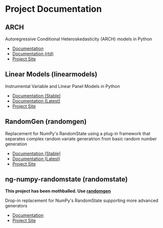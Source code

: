 # Project Documentation

## ARCH

Autoregressive Conditional Heteroskedasticity (ARCH) models in Python

* [Documentation](http://bashtage.github.io/arch/index.html)
* [Documentation (rtd)](http://arch.readthedocs.io/en/latest/)
* [Project Site](https://github.com/bashtage/arch)

## Linear Models (linearmodels)

Instrumental Variable and Linear Panel Models in Python

* [Documentation (Stable)](http://bashtage.github.io/linearmodels/index.html)
* [Documentation (Latest)](http://bashtage.github.io/linearmodels/doc/index.html)
* [Project Site](https://github.com/bashtage/linearmodels)

## RandomGen (randomgen)

Replacement for NumPy's RandomState using a plug-in framework that separates
complex random variate generatrion from basic random number generation

* [Documentation (Stable)](http://bashtage.github.io/randomgen/index.html)
* [Documentation (Latest)](http://bashtage.github.io/randomgen/devel/index.html)
* [Project Site](https://github.com/bashtage/randomgen)

## ng-numpy-randomstate (randomstate)

**This project has been mothballed. Use [randomgen](https://github.com/bashtage/randomgen)**

Drop-in replacement for NumPy's RandomState supporting more advanced generators

* [Documentation](http://bashtage.github.io/ng-numpy-randomstate/doc/index.html)
* [Project Site](https://github.com/bashtage/ng-numpy-randomstate)

